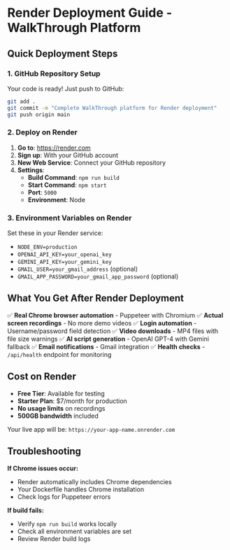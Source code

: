 # Render Deployment Guide - WalkThrough Platform

## Quick Deployment Steps

### 1. GitHub Repository Setup
Your code is ready! Just push to GitHub:
```bash
git add .
git commit -m "Complete WalkThrough platform for Render deployment"
git push origin main
```

### 2. Deploy on Render
1. **Go to**: https://render.com
2. **Sign up**: With your GitHub account
3. **New Web Service**: Connect your GitHub repository
4. **Settings**:
   - **Build Command**: `npm run build`
   - **Start Command**: `npm start`
   - **Port**: `5000`
   - **Environment**: Node

### 3. Environment Variables on Render
Set these in your Render service:
- `NODE_ENV=production`
- `OPENAI_API_KEY=your_openai_key`
- `GEMINI_API_KEY=your_gemini_key`
- `GMAIL_USER=your_gmail_address` (optional)
- `GMAIL_APP_PASSWORD=your_gmail_app_password` (optional)

## What You Get After Render Deployment

✅ **Real Chrome browser automation** - Puppeteer with Chromium
✅ **Actual screen recordings** - No more demo videos
✅ **Login automation** - Username/password field detection
✅ **Video downloads** - MP4 files with file size warnings
✅ **AI script generation** - OpenAI GPT-4 with Gemini fallback
✅ **Email notifications** - Gmail integration
✅ **Health checks** - `/api/health` endpoint for monitoring

## Cost on Render
- **Free Tier**: Available for testing
- **Starter Plan**: $7/month for production
- **No usage limits** on recordings
- **500GB bandwidth** included

Your live app will be: `https://your-app-name.onrender.com`

## Troubleshooting

**If Chrome issues occur:**
- Render automatically includes Chrome dependencies
- Your Dockerfile handles Chrome installation
- Check logs for Puppeteer errors

**If build fails:**
- Verify `npm run build` works locally
- Check all environment variables are set
- Review Render build logs